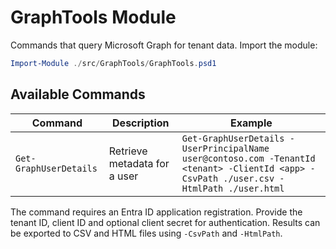 # GraphTools Module

Commands that query Microsoft Graph for tenant data. Import the module:

```powershell
Import-Module ./src/GraphTools/GraphTools.psd1
```

## Available Commands

| Command | Description | Example |
|---------|-------------|---------|
| `Get-GraphUserDetails` | Retrieve metadata for a user | `Get-GraphUserDetails -UserPrincipalName user@contoso.com -TenantId <tenant> -ClientId <app> -CsvPath ./user.csv -HtmlPath ./user.html` |

The command requires an Entra ID application registration. Provide the tenant ID, client ID and optional client secret for authentication. Results can be exported to CSV and HTML files using `-CsvPath` and `-HtmlPath`.
